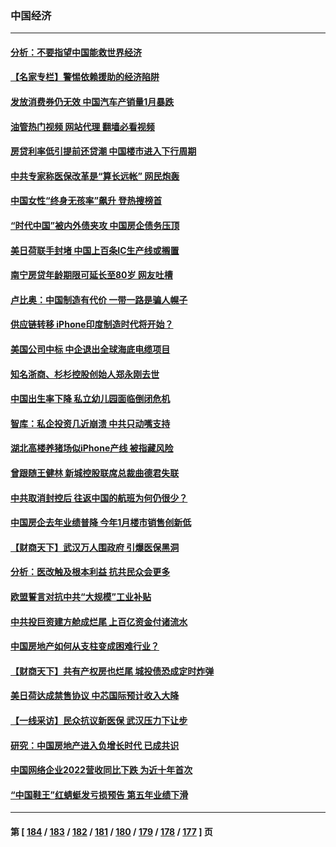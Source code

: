 ### 中国经济
---
#### [分析：不要指望中国能救世界经济](../../pages/ncid283/n13929174.md?02150045) 
#### [【名家专栏】警惕依赖援助的经济陷阱](../../pages/ncid283/n13928980.md?02150045) 
#### [发放消费券仍无效 中国汽车产销量1月暴跌](../../pages/ncid283/n13929160.md?02150045) 
#### [油管热门视频 网站代理 翻墙必看视频](http://138.2.39.72:81/youtube.html?epic-marker?02150045)
#### [房贷利率低引提前还贷潮 中国楼市进入下行周期](../../pages/ncid283/n13929147.md?02150045) 
#### [中共专家称医保改革是“算长远帐” 网民炮轰](../../pages/ncid283/n13928860.md?02150045) 
#### [中国女性“终身无孩率”飙升 登热搜榜首](../../pages/ncid283/n13928873.md?02150045) 
#### [“时代中国”被内外债夹攻 中国房企债务压顶](../../pages/ncid283/n13928337.md?02150045) 
#### [美日荷联手封堵 中国上百条IC生产线或搁置](../../pages/ncid283/n13928285.md?02150045) 
#### [南宁房贷年龄期限可延长至80岁 网友吐槽](../../pages/ncid283/n13928048.md?02150045) 
#### [卢比奥：中国制造有代价 一带一路是骗人幌子](../../pages/ncid283/n13927248.md?02150045) 
#### [供应链转移 iPhone印度制造时代将开始？](../../pages/ncid283/n13927744.md?02150045) 
#### [美国公司中标 中企退出全球海底电缆项目](../../pages/ncid283/n13927249.md?02150045) 
#### [知名浙商、杉杉控股创始人郑永刚去世](../../pages/ncid283/n13927615.md?02150045) 
#### [中国出生率下降 私立幼儿园面临倒闭危机](../../pages/ncid283/n13927572.md?02150045) 
#### [智库：私企投资几近崩溃 中共只动嘴支持](../../pages/ncid283/n13927290.md?02150045) 
#### [湖北高楼养猪场似iPhone产线 被指藏风险](../../pages/ncid283/n13926526.md?02150045) 
#### [曾跟随王健林 新城控股联席总裁曲德君失联](../../pages/ncid283/n13927379.md?02150045) 
#### [中共取消封控后 往返中国的航班为何仍很少？](../../pages/ncid283/n13927289.md?02150045) 
#### [中国房企去年业绩普降 今年1月楼市销售创新低](../../pages/ncid283/n13927253.md?02150045) 
#### [【财商天下】武汉万人围政府 引爆医保黑洞](../../pages/ncid283/n13927281.md?02150045) 
#### [分析：医改触及根本利益 抗共民众会更多](../../pages/ncid283/n13926456.md?02150045) 
#### [欧盟誓言对抗中共“大规模”工业补贴](../../pages/ncid283/n13927206.md?02150045) 
#### [中共投巨资建方舱成烂尾 上百亿资金付诸流水](../../pages/ncid283/n13927250.md?02150045) 
#### [中国房地产如何从支柱变成困难行业？](../../pages/ncid283/n13926791.md?02150045) 
#### [【财商天下】共有产权房也烂尾 城投债恐成定时炸弹](../../pages/ncid283/n13926608.md?02150045) 
#### [美日荷达成禁售协议 中芯国际预计收入大降](../../pages/ncid283/n13926542.md?02150045) 
#### [【一线采访】民众抗议新医保 武汉压力下让步](../../pages/ncid283/n13926500.md?02150045) 
#### [研究：中国房地产进入负增长时代 已成共识](../../pages/ncid283/n13926564.md?02150045) 
#### [中国网络企业2022营收同比下跌 为近十年首次](../../pages/ncid283/n13926548.md?02150045) 
#### [“中国鞋王”红蜻蜓发亏损预告 第五年业绩下滑](../../pages/ncid283/n13926518.md?02150045) 

---
#### 第 [ [184](./184.md?02150045) / [183](./183.md?02150045) / [182](./182.md?02150045) / [181](./181.md?02150045) / [180](./180.md?02150045) / [179](./179.md?02150045) / [178](./178.md?02150045) / [177](./177.md?02150045) ] 页
